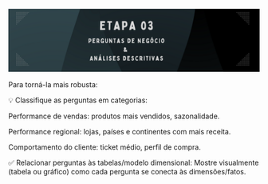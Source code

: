 ![](https://github.com/DuduTrindade/Portifolio/blob/main/Projetos/Projeto%2001%20-%20An%C3%A1lise%20de%20Vendas/Etapa%2003%20Perguntas%20de%20Neg%C3%B3cio%20e%20An%C3%A1lises%20Descritivas/img/banner%20header.png)


Para torná-la mais robusta:

💡 Classifique as perguntas em categorias:

Performance de vendas: produtos mais vendidos, sazonalidade.

Performance regional: lojas, países e continentes com mais receita.

Comportamento do cliente: ticket médio, perfil de compra.

✅ Relacionar perguntas às tabelas/modelo dimensional:
Mostre visualmente (tabela ou gráfico) como cada pergunta se conecta às dimensões/fatos.
